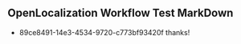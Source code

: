 ## OpenLocalization Workflow Test MarkDown
* 89ce8491-14e3-4534-9720-c773bf93420f thanks!

<!--HONumber=Aug16_HO1-->


